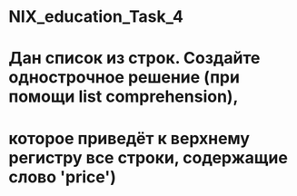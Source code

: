 # NIX_education_Task_4

# Дан список из строк. Создайте однострочное решение (при помощи list comprehension),
# которое приведёт к верхнему регистру все строки, содержащие слово 'price')
